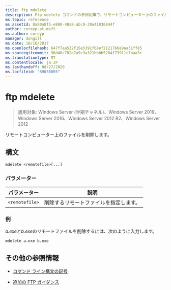 ```yaml
---
title: ftp mdelete
description: Ftp mdelete コマンドの参照記事で、リモートコンピューター上のファイルを削除します。
ms.topic: reference
ms.assetid: 8a80a8f5-e880-40a8-abc9-29a41836844f
author: coreyp-at-msft
ms.author: coreyp
manager: dongill
ms.date: 10/16/2017
ms.openlocfilehash: 647f7aa532f15e5391f68ef2121766e9aa31ff85
ms.sourcegitcommit: 96d46c702e7a9c3a321bbbb5284f73911c7baa3c
ms.translationtype: MT
ms.contentlocale: ja-JP
ms.lasthandoff: 08/27/2020
ms.locfileid: "89038893"
---
```

# <a name="ftp-mdelete"></a>ftp mdelete

> 適用対象: Windows Server (半期チャネル)、Windows Server 2019、Windows Server 2016、Windows Server 2012 R2、Windows Server 2012

リモートコンピューター上のファイルを削除します。

## <a name="syntax"></a>構文
```
mdelete <remotefile>[...]
```

### <a name="parameters"></a>パラメーター

| パラメーター | 説明 |
| --------- | ----------- |
| `<remotefile>` | 削除するリモートファイルを指定します。 |

### <a name="examples"></a>例

*a.exe*と*b.exe*のリモートファイルを削除するには、次のように入力します。

```
mdelete a.exe b.exe
```

## <a name="additional-references"></a>その他の参照情報

- [コマンド ライン構文の記号](command-line-syntax-key.md)

- [追加の FTP ガイダンス](/previous-versions/orphan-topics/ws.10/cc756013(v=ws.10))
